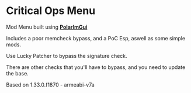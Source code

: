 # Critical Ops Menu

Mod Menu built using **[PolarImGui](https://github.com/Polarmods/PolarImGui)** 
 
Includes a poor memcheck bypass, and a PoC Esp, aswell as some simple mods.

Use Lucky Patcher to bypass the signature check.

There are other checks that you'll have to bypass, and you need to update the base.

Based on 1.33.0.f1870 - armeabi-v7a
